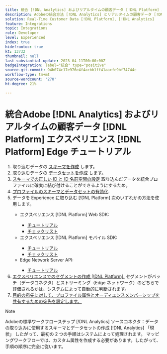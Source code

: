```yaml
---
title: 統合 [!DNL Analytics] およびリアルタイムの顧客データ [!DNL Platform] エクスペリエンス [!DNL Platform] Edge チュートリアル
description: Adobeの統合方法 [!DNL Analytics] とリアルタイムの顧客データ [!DNL Platform] AEP Web SDK、AEP Mobile SDK、または Edge Network Server API を使用する。
solution: Real-Time Customer Data [!DNL Platform], [!DNL Analytics]
feature: Integrations
topic: Integrations
role: Developer
level: Experienced
index: true
hidefromtoc: true
kt: 13732
thumbnail: null
last-substantial-update: 2023-04-11T00:00:00Z
badgeIntegration: label="統合" type="positive"
source-git-commit: 94b074c17e976e4f4acbb1ff41aacfc9bf74744c
workflow-type: tm+mt
source-wordcount: '270'
ht-degree: 21%

---
```



# 統合Adobe [!DNL Analytics] およびリアルタイムの顧客データ [!DNL Platform] エクスペリエンス [!DNL Platform] Edge チュートリアル

<ol>
    <li>取り込むデータの <a href="https://experienceleague.adobe.com/?lang=ja#dashboard/learning" _target="_blank" rel="noopener noreferrer">スキーマを作成</a> します。</li>
    <li>取り込むデータの <a href="https://experienceleague.adobe.com/docs/platform-learn/tutorials/data-ingestion/create-datasets-and-ingest-data.html?lang=ja" _target="_blank" rel="noopener noreferrer">データセットを作成</a> します。</a></li>
    <li><a href="https://experienceleague.adobe.com/docs/platform-learn/tutorials/identities/label-ingest-and-verify-identity-data.html?lang=en" _target="_blank" rel="noopener noreferrer">スキーマでの正しい ID と ID 名前空間の設定</a> 取り込んだデータを統合プロファイルに確実に結び付けることができるようにするため。</li>
    <li><a href="https://experienceleague.adobe.com/docs/platform-learn/tutorials/profiles/bring-data-into-the-real-time-customer-profile.html?lang=ja" _target="_blank" rel="noopener noreferrer">プロファイルのスキーマとデータセットの有効化</a>.</li>
    <li>データを Experience に取り込む [!DNL Platform] 次のいずれかの方法を使用します。</li>
        <ul>
           <li>エクスペリエンス [!DNL Platform] Web SDK:</li>
                <ul>
                    <li><a href="https://experienceleague.adobe.com/docs/platform-learn/implement-web-sdk/overview.html?lang=ja" _target="_blank" rel="noopener noreferrer">チュートリアル</a></li>
                    <li><a href="https://experienceleague.adobe.com/docs/analytics/implementation/aep-edge/web-sdk/overview.html" _target="_blank" rel="noopener noreferrer">チェックリスト</a></li>
                </ul>
            <li>エクスペリエンス [!DNL Platform] モバイル SDK:</li>
                <ul>
                    <li><a href="https://experienceleague.adobe.com/docs/platform-learn/data-collection/mobile-sdk/create-mobile-properties.html" _target="_blank" rel="noopener noreferrer">チュートリアル</a></li>
                    <li><a href="https://experienceleague.adobe.com/docs/analytics/implementation/aep-edge/mobile-sdk/overview.html" _target="_blank" rel="noopener noreferrer">チェックリスト</a></li>
                </ul></li>
            <li>Edge Network Server API:</li>
                <ul>
                    <li><a href="https://experienceleague.adobe.com/docs/experience-platform/edge-network-server-api/interacting-other-adobe-solutions/interacting-adobe-analytics.html?lang=ja" _target="_blank" rel="noopener noreferrer">チュートリアル</a></li>
                </ul>
       </ul>
    <li><a href="https://experienceleague.adobe.com/docs/platform-learn/tutorials/segments/create-segments.html" _target="_blank" rel="noopener noreferrer">エクスペリエンスでのセグメントの作成 [!DNL Platform].</a> セグメントがバッチ（データコネクタ）とストリーミング（Edge ネットワーク）のどちらで評価されるかは、システムによって自動的に判断されます。</li>
    <li><a href="https://experienceleague.adobe.com/docs/platform-learn/tutorials/destinations/create-destinations-and-activate-data.html" _target="_blank" rel="noopener noreferrer">目的の宛先に対して、プロファイル属性とオーディエンスメンバーシップを共有するための宛先を設定します。</a></li>
</ol>

>[!NOTE]
>
>Adobeの標準ワークフローステップ [!DNL Analytics] ソースコネクタ：データの取り込みに使用するスキーマとデータセットの作成 [!DNL Analytics] 「現状」 したがって、最初の 2 つの手順はシステムによって処理されます。 マッピングワークフローでは、カスタム属性を作成する必要があります。したがって、手順の順序に完全に従います。
